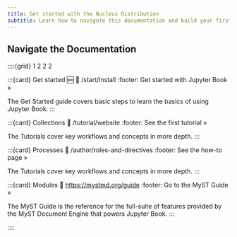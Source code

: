 ```yaml
---
title: Get started with the Nucleus Distribution
subtitle: Learn how to navigate this documentation and build your first cytosols and cells.
---
```


## Navigate the Documentation

::::{grid} 1 2 2 2

:::{card} Get started 🆕
:link: /start/install
:footer: Get started with Jupyter Book »

The Get Started guide covers basic steps to learn the basics of using Jupyter Book.
:::

:::{card} Collections
:link: /tutorial/website
:footer: See the first tutorial »

The Tutorials cover key workflows and concepts in more depth.
:::

:::{card} Processes
:link: /author/roles-and-directives
:footer: See the how-to page »

The Tutorials cover key workflows and concepts in more depth.
:::

:::{card} Modules
:link: https://mystmd.org/guide
:footer: Go to the MyST Guide »

The MyST Guide is the reference for the full-suite of features provided by the MyST Document Engine that powers Jupyter Book.
:::

::::

